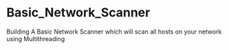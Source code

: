 # Basic_Network_Scanner
Building A Basic Network Scanner which will scan all hosts on your network using Multithreading
